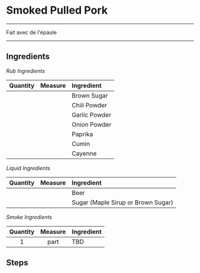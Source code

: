 # Smoked Pulled Pork

---

Fait avec de l'épaule

---

## Ingredients

*Rub Ingredients*

| **Quantity** | **Measure** | **Ingredient** |
| :----------: | :---------: | :------------- |
|              |             | Brown Sugar    |
|              |             | Chili Powder   |
|              |             | Garlic Powder  |
|              |             | Onion Powder   |
|              |             | Paprika        |
|              |             | Cumin          |
|              |             | Cayenne        |

*Liquid Ingredients*

| **Quantity** | **Measure** | **Ingredient**                     |
| :----------: | :---------: | :--------------------------------- |
|              |             | Beer                               |
|              |             | Sugar (Maple Sirup or Brown Sugar) |

*Smoke Ingredients*

| **Quantity** | **Measure** | **Ingredient** |
| :----------: | :---------: | :------------- |
|      1       |    part     | TBD            |

## Steps

